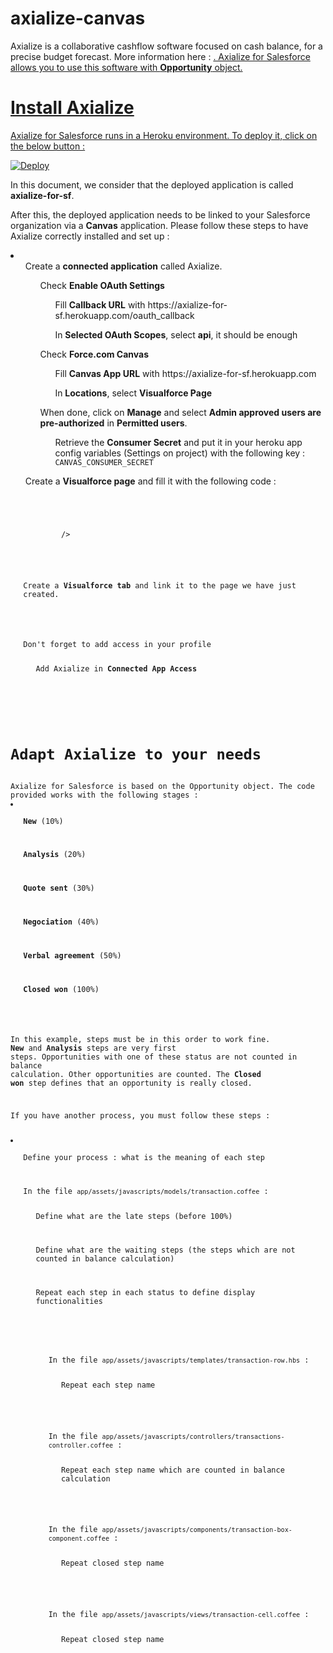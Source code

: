 axialize-canvas
===============

Axialize is a collaborative cashflow software focused on cash balance, for a precise budget forecast.
More information here : <a href="http://www.axialize.com">.
Axialize for Salesforce allows you to use this software with <strong>Opportunity</strong> object.

<h1>Install Axialize</h1>

Axialize for Salesforce runs in a Heroku environment. To deploy it, click on the below button :

<a href="https://heroku.com/deploy?template=https://github.com/Sylpheo/axialize-canvas">
  <img src="https://www.herokucdn.com/deploy/button.png" alt="Deploy">
</a>

In this document, we consider that the deployed application is called <strong>axialize-for-sf</strong>.

After this, the deployed application needs to be linked to your Salesforce organization via a <strong>Canvas</strong> application.
Please follow these steps to have Axialize correctly installed and set up :

<li>
	<ol>Create a <strong>connected application</strong> called Axialize.
		<ul>Check <strong>Enable OAuth Settings</strong>
			<ul>Fill <strong>Callback URL</strong> with https://axialize-for-sf.herokuapp.com/oauth_callback</ul>
			<ul>In <strong>Selected OAuth Scopes</strong>, select <strong>api</strong>, it should be enough</ul>
		</ul>
		<ul>Check <strong>Force.com Canvas</strong>
			<ul>Fill <strong>Canvas App URL</strong> with https://axialize-for-sf.herokuapp.com</ul>
			<ul>In <strong>Locations</strong>, select <strong>Visualforce Page</strong></ul>
		</ul>
		<ul>When done, click on <strong>Manage</strong> and select <strong>Admin approved users are pre-authorized</strong> in <strong>Permitted users</strong>.
		<ul>Retrieve the <strong>Consumer Secret</strong> and put it in your heroku app config variables (Settings on project) with the following key : <code>CANVAS_CONSUMER_SECRET</code>
	</ol>
    <ol>Create a <strong>Visualforce page</strong> and fill it with the following code :
    	<code 
    		<apex:page sidebar="false">
    			<script src="//ajax.googleapis.com/ajax/libs/jquery/1.11.1/jquery.min.js"></script>
    			<style>
        			html, body { height: 100%; }
        			#map-canvas { height: min-height: 100%; }
    			</style>
	  			<apex:canvasApp applicationName="Axialize" id="canvas" width="100%" height="100%" onCanvasAppLoad="resize"/>
	  			<script>
	      			$(document).ready(function() {
	          			$(window).on('resize', function() {
	              			resize();
	          			});
	      			});
	      			function resize() {
	          			var offset = 220;
	          			if(typeof sforce != 'undefined' && sforce != null) {
	              			offset = 0;
	          			}
	          			$('[id="{!$Component.canvas}"] iframe').css('height', window.innerHeight - offset);
	      			}
				</script>
			</apex:page>
		/>
    </ol>
    <ol>Create a <strong>Visualforce tab</strong> and link it to the page we have just created.
	</ol>
	<ol>Don't forget to add access in your profile
		<ul>Add Axialize in <strong>Connected App Access</strong></ul>
	</ol>	
</li>

<h1>Adapt Axialize to your needs</h1>
Axialize for Salesforce is based on the Opportunity object. The code provided works with the following stages :
<li>
	<ol><strong>New</strong> (10%)</ol>
	<ol><strong>Analysis</strong> (20%)</ol>
	<ol><strong>Quote sent</strong> (30%)</ol>
	<ol><strong>Negociation</strong> (40%)</ol>
	<ol><strong>Verbal agreement</strong> (50%)</ol>
	<ol><strong>Closed won</strong> (100%)</ol>
</li>

In this example, steps must be in this order to work fine. <strong>New</strong> and <strong>Analysis</strong> steps are very first steps. Opportunities with one of these status are not counted in balance calculation. Other opportunities are counted. The <strong>Closed won</strong> step defines that an opportunity is really closed.

If you have another process, you must follow these steps :
<li>
	<ul>Define your process : what is the meaning of each step</ul>
	<ul>In the file <code>app/assets/javascripts/models/transaction.coffee</code> :
		<ul>Define what are the late steps (before 100%)</ul>
		<ul>Define what are the waiting steps (the steps which are not counted in balance calculation)</ul>
		<ul>Repeat each step in each status to define display functionalities<ul>
	</ul>
	<ul>In the file <code>app/assets/javascripts/templates/transaction-row.hbs</code> :
		<ul>Repeat each step name</ul>
	</ul>
	<ul>In the file <code>app/assets/javascripts/controllers/transactions-controller.coffee</code> :
		<ul>Repeat each step name which are counted in balance calculation</ul>
	</ul>
	<ul>In the file <code>app/assets/javascripts/components/transaction-box-component.coffee</code> :
		<ul>Repeat closed step name</ul>
	</ul>
	<ul>In the file <code>app/assets/javascripts/views/transaction-cell.coffee</code> :
		<ul>Repeat closed step name</ul>
	</ul>
</li>
